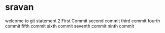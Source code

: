 # sravan
welcome to git
statement 2
First Commit
second commit
third commit
fourth commit
fifth commit
sixth commit
seventh commit
ninth commit

